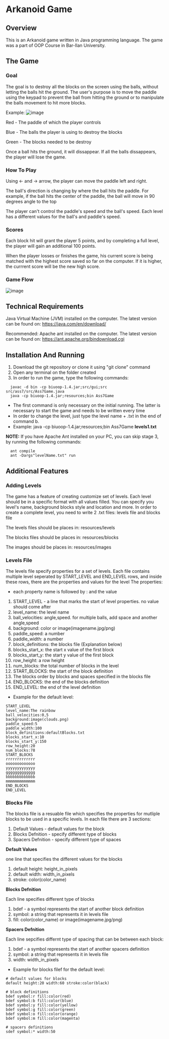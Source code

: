 # Arkanoid Game
## Overview
This is an Arkanoid game written in Java programming language. The game was a part of OOP Course in Bar-Ilan University.

## The Game
### Goal
The goal is to destroy all the blocks on the screen using the balls, without letting the balls hit the ground.
The user's purpose is to move the paddle using the keypad to prevent the ball from hitting the ground or to manipulate the balls movement to hit more blocks.

Example:
![image](https://user-images.githubusercontent.com/61862949/123745175-8d3b7c00-d8b8-11eb-93e5-d0d31c8fa24a.png)

Red - The paddle of which the player controls

Blue - The balls the player is using to destroy the blocks

Green - The blocks needed to be destroy

Once a ball hits the ground, it will dissappear. If all the balls dissappears, the player will lose the game.

### How To Play
Using <- and -> arrow, the player can move the paddle left and right. 

The ball's direction is changing by where the ball hits the paddle. For example, if the ball hits the center of the paddle, the ball will move in 90 degrees angle to the top

The player can't control the paddle's speed and the ball's speed. Each level has a different values for the ball's and paddle's speed.

### Scores
Each block hit will grant the player 5 points, and by completing a full level, the player will gain an additional 100 points.

When the player losses or finishes the game, his current score is being matched with the highest score saved so far on the computer. If it is higher, the currrent score will be the new high score.

### Game Flow
![image](https://user-images.githubusercontent.com/61862949/123746610-8ada2180-d8ba-11eb-8fbb-d1a3baa6e7e2.png)


## Technical Requirements
Java Virtual Machine (JVM) installed on the computer. The latest version can be found on: https://java.com/en/download/

Recommended: Apache ant installed on the computer. The latest version can be found on: https://ant.apache.org/bindownload.cgi

## Installation And Running
1) Download the git repository or clone it using "git clone" command
2) Open any terminal on the folder created
3) In order to run the game, type the following commands:
  ```
    javac -d bin -cp biuoop-1.4.jar;src/gui;src src/ass7/src/Ass7Game.java
    java -cp biuoop-1.4.jar;resources;bin Ass7Game
   ```
   * The first command is only necessary on the initial running. The latter is necessary to start the game and needs to be written every time
   * In order to change the level, just type the level name + .txt in the end of command b.
   * Example: java -cp biuoop-1.4.jar;resources;bin Ass7Game **levels1.txt**
    
**NOTE:** If you have Apache Ant installed on your PC, you can skip stage 3, by running the following commands:
  ```
    ant compile
    ant -Dargs"levelName.txt" run
   ```
## Additional Features
### Adding Levels
The game has a feature of creating customize set of levels. Each level should be in a specific format with all values filled.
You can specify you level's name, background blocks style and location and more.
In order to create a complete level, you need to write 2 .txt files: levels file and blocks file

The levels files should be places in: resources/levels

The blocks files should be places in: resources/blocks

The images should be places in: resources/images
### Levels File
The levels file specify properties for a set of levels. Each file contains multiple level seperated by START_LEVEL and END_LEVEL rows,
and inside these rows, there are the properties and values for the level
The properties:
* each property name is followed by : and the value 
1) START_LEVEL - a line that marks the start of level properties. no value should come after
2) level_name: the level name
3) ball_velocities: angle,speed. for multiple balls, add space and another angle,speed
4) background: color or image(imagename.jpg/png)
5) paddle_speed: a number
6) paddle_width: a number
7) block_definitions: the blocks file (Explanation below)
8) blocks_start_x: the start x value of the first block
9) blocks_start_y: the start y value of the first block
10) row_height: a row height
11) num_blocks: the total number of blocks in the level
12) START_BLOCKS: the start of the block definition
13) The blocks order by blocks and spaces specified in the blocks file
14) END_BLOCKS: the end of the blocks definition
15) END_LEVEL: the end of the level definition
* Example for the default level:
```
START_LEVEL
level_name:The rainbow
ball_velocities:0,5
background:image(clouds.png)
paddle_speed:5
paddle_width:100
block_definitions:defaultBlocks.txt
blocks_start_x:10
blocks_start_y:150
row_height:20
num_blocks:78
START_BLOCKS
rrrrrrrrrrrrr
ooooooooooooo
yyyyyyyyyyyyy
ggggggggggggg
bbbbbbbbbbbbb
mmmmmmmmmmmmm
END_BLOCKS
END_LEVEL
```
### Blocks File
The blocks file is a resuable file which specifies the properties for mutliple blocks to be used in a specific levels.
In each file there are 3 sections:
1) Default Values - default values for the block
2) Blocks Defnition - specify different type of blocks
3) Spacers Defnition - specify different type of spaces

**Default Values**

one line that specifies the different values for the blocks
1) default height: height_in_pixels
2) default width: width_in_pixels
3) stroke: color(color_name)

**Blocks Defnition**

Each line specifies different type of blocks
1) bdef - a symbol represents the start of another block definition 
2) symbol: a string that represents it in levels file
3) fill: color(color_name) or image(imagename.jpg/png)

**Spacers Defnition**

Each line sepcifies differnt type of spacing that can be between each block:
1) bdef - a symbol represents the start of another spacers definition 
2) symbol: a string that represents it in levels file
3) width: width_in_pixels

* Example for blocks filef for the default level:
```
# default values for blocks
default height:20 width:60 stroke:color(black)

# block definitions
bdef symbol:r fill:color(red)
bdef symbol:b fill:color(blue)
bdef symbol:y fill:color(yellow)
bdef symbol:g fill:color(green)
bdef symbol:o fill:color(orange)
bdef symbol:m fill:color(magenta)

# spacers definitions
sdef symbol:* width:50
```



